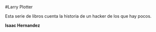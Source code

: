 #Larry Plotter

Esta serie de libros cuenta la historia de un hacker de los que hay pocos.

**Isaac Hernandez**


